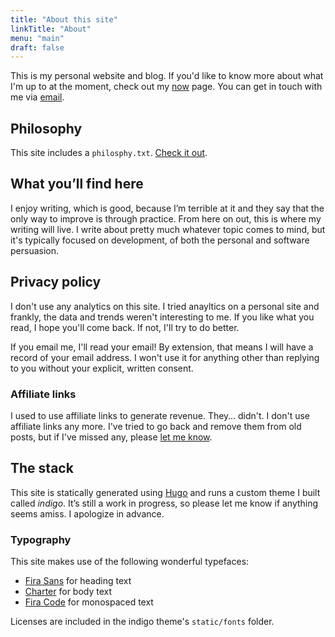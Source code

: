 ```yaml
---
title: "About this site"
linkTitle: "About"
menu: "main"
draft: false
---
```


This is my personal website and blog. If you'd like to know more about what I'm up to at the moment, check out my [now](/now) page. You can get in touch with me via [email](mailto:contact@angelostavrow.com).

## Philosophy
This site includes a `philosphy.txt`. [Check it out](../philosophy.txt).

## What you’ll find here
I enjoy writing, which is good, because I’m terrible at it and they say that the only way to improve is through practice. From here on out, this is where my writing will live. I write about pretty much whatever topic comes to mind, but it's typically focused on development, of both the personal and software persuasion.

## Privacy policy
I don't use any analytics on this site. I tried anayltics on a personal site and frankly, the data and trends weren't interesting to me. If you like what you read, I hope you'll come back. If not, I'll try to do better.

If you email me, I'll read your email! By extension, that means I will have a record of your email address.  I won't use it for anything other than replying to you without your explicit, written consent.

### Affiliate links
I used to use affiliate links to generate revenue. They… didn't. I don't use affiliate links any more. I've tried to go back and remove them from old posts, but if I've missed any, please [let me know](mailto:contact@angelostavrow.com).

## The stack
This site is statically generated using [Hugo](https://gohugo.io) and runs a custom theme I built called _indigo_. It’s still a work in progress, so please let me know if anything seems amiss. I apologize in advance.

### Typography

This site makes use of the following wonderful typefaces:

- [Fira Sans](https://bboxtype.com/typefaces/FiraSans/#!layout=specimen) for heading text
- [Charter](https://practicaltypography.com/charter.html) for body text
- [Fira Code](https://github.com/tonsky/FiraCode) for monospaced text

Licenses are included in the indigo theme's `static/fonts` folder.